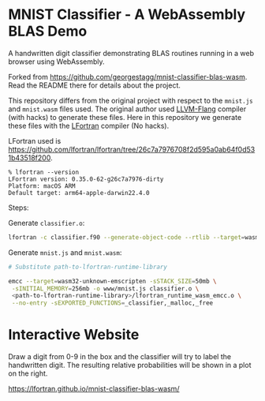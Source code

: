 # MNIST Classifier - A WebAssembly BLAS Demo

A handwritten digit classifier demonstrating BLAS routines running in a web browser using WebAssembly.

Forked from https://github.com/georgestagg/mnist-classifier-blas-wasm. Read the README there for details about the project.

This repository differs from the original project with respect to the `mnist.js` and `mnist.wasm` files used. The original author used [LLVM-Flang](https://github.com/llvm/llvm-project/tree/main/flang) compiler (with hacks) to generate these files. Here in this repository we generate these files with the [LFortran](https://github.com/lfortran/lfortran) compiler (No hacks).

LFortran used is https://github.com/lfortran/lfortran/tree/26c7a7976708f2d595a0ab64f0d531b43518f200.

```console
% lfortran --version
LFortran version: 0.35.0-62-g26c7a7976-dirty
Platform: macOS ARM
Default target: arm64-apple-darwin22.4.0
```

Steps:

Generate `classifier.o`:

```bash
lfortran -c classifier.f90 --generate-object-code --rtlib --target=wasm32-unknown-emscripten
```
Generate `mnist.js` and `mnist.wasm`:
```bash
# Substitute path-to-lfortran-runtime-library

emcc --target=wasm32-unknown-emscripten -sSTACK_SIZE=50mb \
 -sINITIAL_MEMORY=256mb -o www/mnist.js classifier.o \
 <path-to-lfortran-runtime-library>/lfortran_runtime_wasm_emcc.o \
 --no-entry -sEXPORTED_FUNCTIONS=_classifier,_malloc,_free
```

# Interactive Website

Draw a digit from 0-9 in the box and the classifier will try to label the handwritten digit. The resulting relative probabilities will be shown in a plot on the right.

https://lfortran.github.io/mnist-classifier-blas-wasm/
